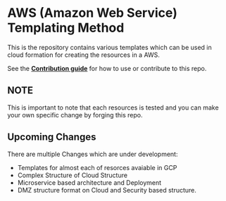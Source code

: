 # AWS (Amazon Web Service) Templating Method

This is the repository contains various templates which can be used in cloud formation for creating the resources in a AWS.

See the [**Contribution guide**](/CONTRIBUTION_GUIDE.md) for how to use or contribute to this repo.

## NOTE

This is important to note that each resources is tested and you can make your own specific change by forging this repo.

## Upcoming Changes

There are multiple Changes which are under development:
- Templates for almost each of resorces avaiable in GCP 
- Complex Structure of Cloud Structure
- Microservice based architecture and Deployment
- DMZ structure format on Cloud and Security based structure.

